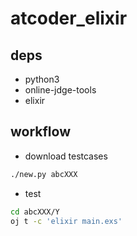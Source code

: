 # atcoder_elixir

## deps
- python3
- online-jdge-tools
- elixir

## workflow
- download testcases
```bash
./new.py abcXXX
```

- test
```bash
cd abcXXX/Y
oj t -c 'elixir main.exs'
```